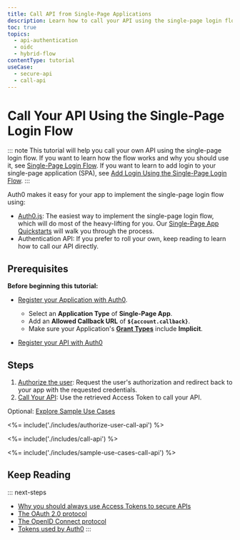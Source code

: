 ```yaml
---
title: Call API from Single-Page Applications
description: Learn how to call your API using the single-page login flow
toc: true
topics:
  - api-authentication
  - oidc
  - hybrid-flow
contentType: tutorial
useCase:
  - secure-api
  - call-api
---
```

# Call Your API Using the Single-Page Login Flow

::: note
This tutorial will help you call your own API using the single-page login flow. If you want to learn how the flow works and why you should use it, see [Single-Page Login Flow](/flows/concepts/single-page-login-flow). If you want to learn to add login to your single-page application (SPA), see [Add Login Using the Single-Page Login Flow](/flows/guides/single-page-login-flow/add-login-using-single-page-login-flow).
:::

Auth0 makes it easy for your app to implement the single-page login flow using:

* [Auth0.js](/libraries/auth0js): The easiest way to implement the single-page login flow, which will do most of the heavy-lifting for you. Our [Single-Page App Quickstarts](/quickstart/spa) will walk you through the process.
* Authentication API: If you prefer to roll your own, keep reading to learn how to call our API directly.

## Prerequisites

**Before beginning this tutorial:**

* [Register your Application with Auth0](/dashboard/guides/applications/register-app-spa). 
  * Select an **Application Type** of **Single-Page App**.
  * Add an **Allowed Callback URL** of **`${account.callback}`**.
  * Make sure your Application's **[Grant Types](/applications/guides/update-grant-types-dashboard)** include **Implicit**.

* [Register your API with Auth0](/architecture-scenarios/spa-api/part-2#create-the-api)

## Steps

1. [Authorize the user](#authorize-the-user): 
Request the user's authorization and redirect back to your app with the requested credentials.
2. [Call Your API](#call-api): 
Use the retrieved Access Token to call your API.

Optional: [Explore Sample Use Cases](#sample-use-cases)

<%= include('./includes/authorize-user-call-api') %>

<%= include('./includes/call-api') %>

<%= include('./includes/sample-use-cases-call-api') %>

## Keep Reading

::: next-steps
- [Why you should always use Access Tokens to secure APIs](/api-auth/why-use-access-tokens-to-secure-apis)
- [The OAuth 2.0 protocol](/protocols/oauth2)
- [The OpenID Connect protocol](/protocols/oidc)
- [Tokens used by Auth0](/tokens)
:::
